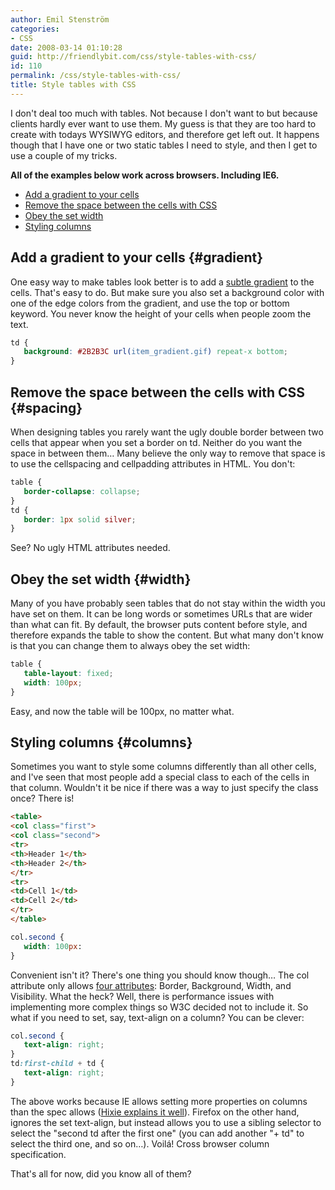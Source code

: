 ```yaml
---
author: Emil Stenström
categories:
- CSS
date: 2008-03-14 01:10:28
guid: http://friendlybit.com/css/style-tables-with-css/
id: 110
permalink: /css/style-tables-with-css/
title: Style tables with CSS
---
```


I don't deal too much with tables. Not because I don't want to but because clients hardly ever want to use them. My guess is that they are too hard to create with todays WYSIWYG editors, and therefore get left out. It happens though that I have one or two static tables I need to style, and then I get to use a couple of my tricks.

**All of the examples below work across browsers. Including IE6.**

  * [Add a gradient to your cells](#gradient)
  * [Remove the space between the cells with CSS](#spacing)
  * [Obey the set width](#width)
  * [Styling columns](#columns)

## Add a gradient to your cells {#gradient}

One easy way to make tables look better is to add a [subtle gradient](http://9rules.com/blog/2006/08/a-gradient-tutorial/) to the cells. That's easy to do. But make sure you also set a background color with one of the edge colors from the gradient, and use the top or bottom keyword. You never know the height of your cells when people zoom the text.

```css
td {
   background: #2B2B3C url(item_gradient.gif) repeat-x bottom;
}
```

## Remove the space between the cells with CSS {#spacing}

When designing tables you rarely want the ugly double border between two cells that appear when you set a border on td. Neither do you want the space in between them… Many believe the only way to remove that space is to use the cellspacing and cellpadding attributes in HTML. You don't:

```css
table {
   border-collapse: collapse;
}
td {
   border: 1px solid silver;
}
```

See? No ugly HTML attributes needed.

## Obey the set width {#width}

Many of you have probably seen tables that do not stay within the width you have set on them. It can be long words or sometimes URLs that are wider than what can fit. By default, the browser puts content before style, and therefore expands the table to show the content. But what many don't know is that you can change them to always obey the set width:

```css
table {
   table-layout: fixed;
   width: 100px;
}
```

Easy, and now the table will be 100px, no matter what.

## Styling columns {#columns}

Sometimes you want to style some columns differently than all other cells, and I've seen that most people add a special class to each of the cells in that column. Wouldn't it be nice if there was a way to just specify the class once? There is!

```html
<table>
<col class="first">
<col class="second">
<tr>
<th>Header 1</th>
<th>Header 2</th>
</tr>
<tr>
<td>Cell 1</td>
<td>Cell 2</td>
</tr>
</table>
```

```css
col.second {
   width: 100px:
}
```

Convenient isn't it? There's one thing you should know though… The col attribute only allows [four attributes](http://www.w3.org/TR/CSS21/tables.html#columns): Border, Background, Width, and Visibility. What the heck? Well, there is performance issues with implementing more complex things so W3C decided not to include it. So what if you need to set, say, text-align on a column? You can be clever:

```css
col.second {
   text-align: right;
}
td:first-child + td {
   text-align: right;
}
```

The above works because IE allows setting more properties on columns than the spec allows ([Hixie explains it well](http://ln.hixie.ch/?start=1070385285&amp;count=1)). Firefox on the other hand, ignores the set text-align, but instead allows you to use a sibling selector to select the "second td after the first one" (you can add another "+ td" to select the third one, and so on…). Voilá! Cross browser column specification.

That's all for now, did you know all of them?
